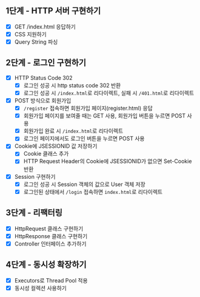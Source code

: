 ## 1단계 - HTTP 서버 구현하기

- [x] GET /index.html 응답하기
- [x] CSS 지원하기
- [x] Query String 파싱

## 2단계 - 로그인 구현하기

- [x] HTTP Status Code 302
  - [x] 로그인 성공 시 http status code 302 반환
  - [x] 로그인 성공 시 `/index.html`로 리다이렉트, 실패 시 `/401.html`로 리다이렉트
- [x] POST 방식으로 회원가입
  - [x] `/register` 접속하면 회원가입 페이지(register.html) 응답
  - [x] 회원가입 페이지를 보여줄 때는 GET 사용, 회원가입 버튼을 누르면 POST 사용
  - [x] 회원가입 완료 시 `/index.html`로 리다이렉트
  - [x] 로그인 페이지에서도 로그인 버튼을 누르면 POST 사용
- [x] Cookie에 JSESSIONID 값 저장하기
  - [x] Cookie 클래스 추가
  - [x] HTTP Request Header의 Cookie에 JSESSIONID가 없으면 Set-Cookie 반환
- [x] Session 구현하기
  - [x] 로그인 성공 시 Session 객체의 값으로 User 객체 저장 
  - [x] 로그인된 상태에서 `/login` 접속하면 `index.html`로 리다이렉트

## 3단계 - 리팩터링 

- [x] HttpRequest 클래스 구현하기
- [x] HttpResponse 클래스 구현하기
- [x] Controller 인터페이스 추가하기

## 4단계 - 동시성 확장하기

- [x] Executors로 Thread Pool 적용
- [x] 동시성 컬렉션 사용하기
